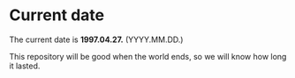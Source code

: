 # Current date

The current date is **1997.04.27.** (YYYY.MM.DD.)

This repository will be good when the world ends, so we will know how long it lasted.